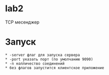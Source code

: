 # lab2

TCP месенджер

# Запуск 
    * -server флаг для запуска сервера
    * -port указать порт (по умолчанию 9090)
    * -n колличество соединений
    * без флагов запустится клиентское приложение
